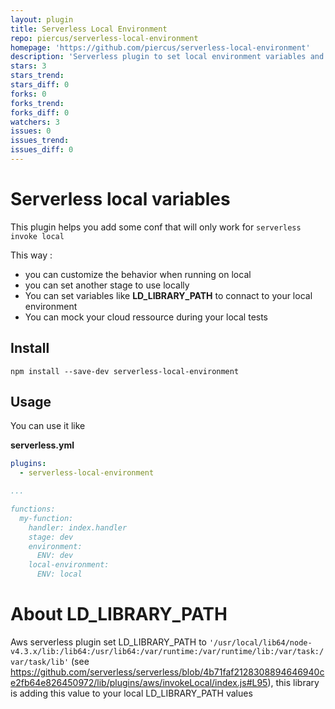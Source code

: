 ```yaml
---
layout: plugin
title: Serverless Local Environment
repo: piercus/serverless-local-environment
homepage: 'https://github.com/piercus/serverless-local-environment'
description: 'Serverless plugin to set local environment variables and remote environment variable to different values'
stars: 3
stars_trend: 
stars_diff: 0
forks: 0
forks_trend: 
forks_diff: 0
watchers: 3
issues: 0
issues_trend: 
issues_diff: 0
---
```



# Serverless local variables


This plugin helps you add some conf that will only work for `serverless invoke local`

This way : 
* you can customize the behavior when running on local
* you can set another stage to use locally
* You can set variables like **LD_LIBRARY_PATH** to connact to your local environment
* You can mock your cloud ressource during your local tests


## Install

```
npm install --save-dev serverless-local-environment
```

## Usage


You can use it like 

**serverless.yml**
```yml
plugins:
  - serverless-local-environment

...

functions:
  my-function:
    handler: index.handler
    stage: dev
    environment:
      ENV: dev
    local-environment:
      ENV: local
```


# About LD_LIBRARY_PATH

Aws serverless plugin set LD_LIBRARY_PATH to `'/usr/local/lib64/node-v4.3.x/lib:/lib64:/usr/lib64:/var/runtime:/var/runtime/lib:/var/task:/var/task/lib'` (see https://github.com/serverless/serverless/blob/4b71faf2128308894646940ce2fb64e826450972/lib/plugins/aws/invokeLocal/index.js#L95), this library is adding this value to your local LD_LIBRARY_PATH values
